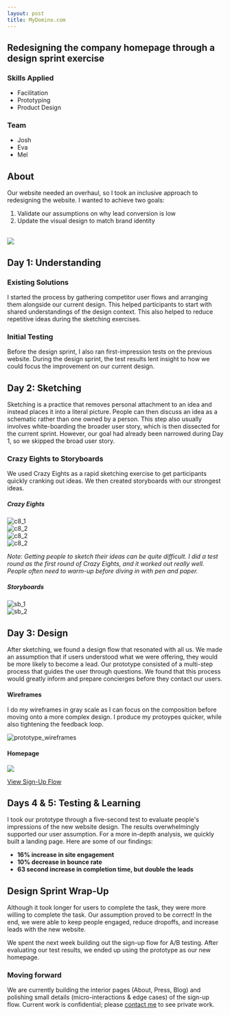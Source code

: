 ```yaml
---
layout: post
title: MyDomino.com
---
```


## Redesigning the company homepage through a design sprint exercise

<div class="col col-6 mt4">
<h3>Skills Applied</h3>
<ul class="list-reset h3 mt0">
<li class="mb0 gray">Facilitation</li>
<li class="mb0 gray">Prototyping</li>
<li class="mb0 gray">Product Design</li>
</ul>
</div>

<div class="col col-6 mt4">
  <h3>Team</h3>
  <ul class="list-reset h3 mt0">
  <li class="mb0 gray">Josh</li>
  <li class="mb0 gray">Eva</li>
  <li class="mb0 gray">Mel</li>
  </ul>
</div>
<div class="clearfix"></div>

## About
Our website needed an overhaul, so I took an inclusive approach to redesigning the website. I wanted to achieve two goals:

 1. Validate our assumptions on why lead conversion is low
 2. Update the visual design to match brand identity

<br/>

<div class="img-overflow mb4">
<img src="../assets/homepage_old.png">
</div>

## Day 1: Understanding

<h3 class="mt2">Existing Solutions</h3>

I started the process by gathering competitor user flows and arranging them alongside our current design. This helped participants to start with shared understandings of the design context. This also helped to reduce repetitive ideas during the sketching exercises.

### Initial Testing
Before the design sprint, I also ran first-impression tests on the previous website. During the design sprint, the test results lent insight to how we could focus the improvement on our current design.

## Day 2: Sketching
Sketching is a practice that removes personal attachment to an idea and instead places it into a literal picture. People can then discuss an idea as a schematic rather than one owned by a person. This step also usually involves white-boarding the broader user story, which is then dissected for the current sprint. However, our goal had already been narrowed during Day 1, so we skipped the broad user story.

### Crazy Eights to Storyboards
We used Crazy Eights as a rapid sketching exercise to get participants quickly cranking out ideas. We then created storyboards with our strongest ideas.

<h5 class="mb1">Crazy Eights</h5>

<div class="col col-12 sm-col-6 sm-pr2 pb2">
<img alt="c8_1" src="../assets/c8_1.JPG" class="fit">
</div>

<div class="col col-12 sm-col-6 sm-pl2 pb2">
<img alt="c8_2" src="../assets/c8_2.JPG" class="fit">
</div>
<div class="col col-12 sm-col-6 sm-pr2 pb2">
<img alt="c8_2" src="../assets/c8_3.JPG" class="fit">
</div>
<div class="col col-12 sm-col-6 sm-pl2 pb2">
<img alt="c8_2" src="../assets/c8_4.JPG" class="fit">
</div>

*Note: Getting people to sketch their ideas can be quite difficult. I did a test round as the first round of Crazy Eights, and it worked out really well. People often need to warm-up before diving in with pen and paper.*

<h5 class="mb1">Storyboards</h5>

<div class="clearfix mb4">
<div class="col col-12 sm-col-6 sm-pr2">
<img alt="sb_1" src="../assets/sb_1.JPG" class="fit">
</div>
<div class="col col-12 sm-col-6 sm-pl2">
<img alt="sb_2" src="../assets/sb_2.JPG" class="fit">
</div>
</div>

## Day 3: Design
After sketching, we found a design flow that resonated with all us. We made an assumption that if users understood what we were offering, they would be more likely to become a lead. Our prototype consisted of a multi-step process that guides the user through questions. We found that this process would greatly inform and prepare concierges before they contact our users.

#### Wireframes

I do my wireframes in gray scale as I can focus on the composition before moving onto a more complex design. I produce my protoypes quicker, while also tightening the feedback loop.

![prototype_wireframes](../assets/prototype_wireframes.png)

#### Homepage

<div class="img img-overflow mb3 mt1">


<img src="/assets/prototype.png">

</div>

<a href="https://invis.io/FJ6LES2T5" class="btn btn-black" target="_blank">View Sign-Up Flow</a>



## Days 4 & 5: Testing & Learning

I took our prototype through a five-second test to evaluate people's impressions of the new website design. The results overwhelmingly supported our user assumption. For a more in-depth analysis, we quickly built a landing page. Here are some of our findings:

- **16% increase in site engagement**
- **10% decrease in bounce rate**
- **63 second increase in completion time, but double the leads**

## Design Sprint Wrap-Up

Although it took longer for users to complete the task, they were more willing to complete the task. Our assumption proved to be correct! In the end, we were able to keep people engaged, reduce dropoffs, and increase leads with the new website.


We spent the next week building out the sign-up flow for A/B testing. After evaluating our test results, we ended up using the prototype as our new homepage.

### Moving forward
We are currently building the interior pages (About, Press, Blog) and polishing small details (micro-interactions & edge cases) of the sign-up flow. Current work is confidential; please <a href="mailto:jyng02@gmail.com" class="link">contact me</a> to see private work.

